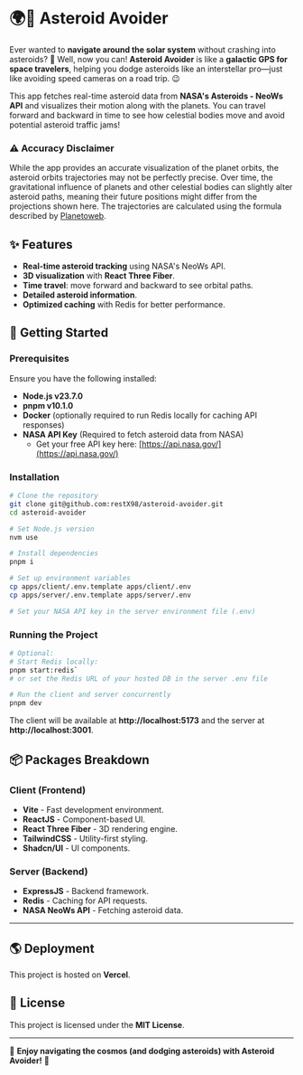 # 🌍🚀 Asteroid Avoider

Ever wanted to **navigate around the solar system** without crashing into asteroids? 🚀 Well, now you can! **Asteroid Avoider** is like a **galactic GPS for space travelers**, helping you dodge asteroids like an interstellar pro—just like avoiding speed cameras on a road trip. 😉

This app fetches real-time asteroid data from **NASA's Asteroids - NeoWs API** and visualizes their motion along with the planets. You can travel forward and backward in time to see how celestial bodies move and avoid potential asteroid traffic jams!

### ⚠️ Accuracy Disclaimer

While the app provides an accurate visualization of the planet orbits, the asteroid orbits trajectories may not be perfectly precise. Over time, the gravitational influence of planets and other celestial bodies can slightly alter asteroid paths, meaning their future positions might differ from the projections shown here.
The trajectories are calculated using the formula described by [Planetoweb](http://planetoweb.net/en/how-it-works).

## ✨ Features

- **Real-time asteroid tracking** using NASA's NeoWs API.
- **3D visualization** with **React Three Fiber**.
- **Time travel**: move forward and backward to see orbital paths.
- **Detailed asteroid information**.
- **Optimized caching** with Redis for better performance.

## 🚀 Getting Started

### Prerequisites

Ensure you have the following installed:

- **Node.js v23.7.0**
- **pnpm v10.1.0**
- **Docker** (optionally required to run Redis locally for caching API responses)
- **NASA API Key** (Required to fetch asteroid data from NASA)
  - Get your free API key here: [https://api.nasa.gov/](https://api.nasa.gov/)

### Installation

```sh
# Clone the repository
git clone git@github.com:restX98/asteroid-avoider.git
cd asteroid-avoider

# Set Node.js version
nvm use

# Install dependencies
pnpm i

# Set up environment variables
cp apps/client/.env.template apps/client/.env
cp apps/server/.env.template apps/server/.env

# Set your NASA API key in the server environment file (.env)
```

### Running the Project

```sh
# Optional:
# Start Redis locally:
pnpm start:redis`
# or set the Redis URL of your hosted DB in the server .env file

# Run the client and server concurrently
pnpm dev
```

The client will be available at **http://localhost:5173** and the server at **http://localhost:3001**.

## 📦 Packages Breakdown

### Client (Frontend)

- **Vite** - Fast development environment.
- **ReactJS** - Component-based UI.
- **React Three Fiber** - 3D rendering engine.
- **TailwindCSS** - Utility-first styling.
- **Shadcn/UI** - UI components.

### Server (Backend)

- **ExpressJS** - Backend framework.
- **Redis** - Caching for API requests.
- **NASA NeoWs API** - Fetching asteroid data.

---

## 🌎 Deployment

This project is hosted on **Vercel**.

## 📜 License

This project is licensed under the **MIT License**.

---

🌠 **Enjoy navigating the cosmos (and dodging asteroids) with Asteroid Avoider!** 🚀
